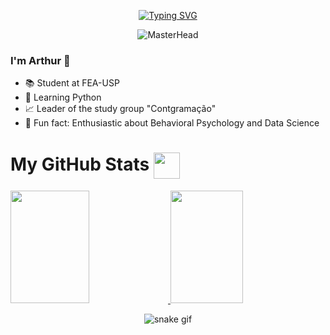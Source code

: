 <p align="center">
  <a href="https://git.io/typing-svg">
    <img src="https://readme-typing-svg.demolab.com?font=Montserrat&weight=800&size=25&duration=6000&pause=1000&color=E25908&background=282828&center=true&vCenter=true&width=500&lines=My+name+is+Arthur!+%F0%9F%91%8B%F0%9F%8F%BD;Welcome+to+my+GitHub+profile." alt="Typing SVG">
  </a>
</p>

<p align="center">
  <img src="https://user-images.githubusercontent.com/74038190/235224431-e8c8c12e-6826-47f1-89fb-2ddad83b3abf.gif" alt="MasterHead">
</p>

### I'm Arthur 👋

- 📚 Student at FEA-USP
- 🐍 Learning Python
- 📈 Leader of the study group "Contgramação"
- 🧠 Fun fact: Enthusiastic about Behavioral Psychology and Data Science



  
# My GitHub Stats <img src="https://github.githubassets.com/images/spinners/octocat-spinner-128.gif" width="42" style="vertical-align: middle">

<a href="https://github.com/Thurz-L">
<img height="180em" width="50%" src="https://github-readme-stats.vercel.app/api?username=Thurz-L&show_icons=true&theme=tokyonight&include_all_commits=true&count_private=true"/>
<img height="180em" width="48%" src="https://github-readme-stats.vercel.app/api/top-langs/?username=Thurz-L&layout=compact&langs_count=7&theme=tokyonight"/>
</a></div>


<div align= center>
 
![snake gif](https://github.com/Thurz-L/Thurz-L/blob/output/snake_gif_github.svg)
